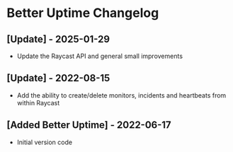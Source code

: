 # Better Uptime Changelog

## [Update] - 2025-01-29

- Update the Raycast API and general small improvements

## [Update] - 2022-08-15

- Add the ability to create/delete monitors, incidents and heartbeats from within Raycast

## [Added Better Uptime] - 2022-06-17

- Initial version code
